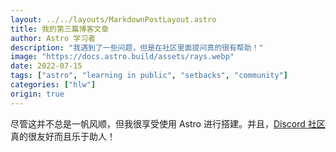 ```yaml
---
layout: ../../layouts/MarkdownPostLayout.astro
title: 我的第三篇博客文章
author: Astro 学习者
description: "我遇到了一些问题，但是在社区里面提问真的很有帮助！"
image: "https://docs.astro.build/assets/rays.webp"
date: 2022-07-15
tags: ["astro", "learning in public", "setbacks", "community"]
categories: ["hlw"]
origin: true
---
```

尽管这并不总是一帆风顺，但我很享受使用 Astro 进行搭建。并且，[Discord 社区](https://astro.build/chat)真的很友好而且乐于助人！
